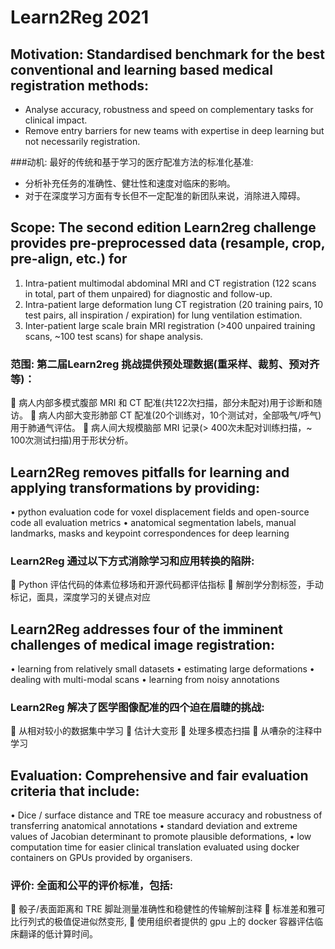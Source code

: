 # Learn2Reg 2021
## Motivation: Standardised benchmark for the best conventional and learning based medical registration methods:
- Analyse accuracy, robustness and speed on complementary tasks for clinical impact. 
-	Remove entry barriers for new teams with expertise in deep learning but not necessarily registration.



###动机: 最好的传统和基于学习的医疗配准方法的标准化基准:
- 分析补充任务的准确性、健壮性和速度对临床的影响。
- 对于在深度学习方面有专长但不一定配准的新团队来说，消除进入障碍。



## Scope: The second edition Learn2reg challenge provides pre-preprocessed data (resample, crop, pre-align, etc.) for
1.	Intra-patient multimodal abdominal MRI and CT registration (122 scans in total, part of them unpaired) for diagnostic and follow-up.
2.	Intra-patient large deformation lung CT registration (20 training pairs, 10 test pairs, all inspiration / expiration) for lung ventilation estimation.
3.	Inter-patient large scale brain MRI registration (>400 unpaired training scans, ~100 test scans) for shape analysis.



### 范围: 第二届Learn2reg 挑战提供预处理数据(重采样、裁剪、预对齐等)：
	病人内部多模式腹部 MRI 和 CT 配准(共122次扫描，部分未配对)用于诊断和随访。
	病人内部大变形肺部 CT 配准(20个训练对，10个测试对，全部吸气/呼气)用于肺通气评估。
	病人间大规模脑部 MRI 记录(> 400次未配对训练扫描，~ 100次测试扫描)用于形状分析。


## Learn2Reg removes pitfalls for learning and applying transformations by providing:
•	python evaluation code for voxel displacement fields and open-source code all evaluation metrics
•	anatomical segmentation labels, manual landmarks, masks and keypoint correspondences for deep learning
### Learn2Reg 通过以下方式消除学习和应用转换的陷阱:
	Python 评估代码的体素位移场和开源代码都评估指标
	解剖学分割标签，手动标记，面具，深度学习的关键点对应


## Learn2Reg addresses four of the imminent challenges of medical image registration:
•	learning from relatively small datasets
•	estimating large deformations
•	dealing with multi-modal scans
•	learning from noisy annotations
### Learn2Reg 解决了医学图像配准的四个迫在眉睫的挑战:
	从相对较小的数据集中学习
	估计大变形
	处理多模态扫描
	从嘈杂的注释中学习

## Evaluation: Comprehensive and fair evaluation criteria that include:
•	Dice / surface distance and TRE toe measure accuracy and robustness of transferring anatomical annotations 
•	standard deviation and extreme values of Jacobian determinant to promote plausible deformations,
•	low computation time for easier clinical translation evaluated using docker containers on GPUs provided by organisers.

### 评价: 全面和公平的评价标准，包括:
	骰子/表面距离和 TRE 脚趾测量准确性和稳健性的传输解剖注释
	标准差和雅可比行列式的极值促进似然变形,
	使用组织者提供的 gpu 上的 docker 容器评估临床翻译的低计算时间。

